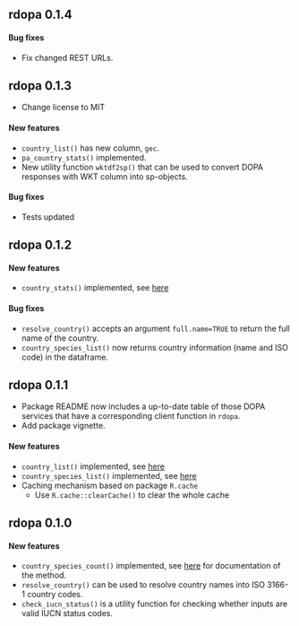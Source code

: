 ## rdopa 0.1.4

#### Bug fixes

+ Fix changed REST URLs.

## rdopa 0.1.3

+ Change license to MIT

#### New features

+ `country_list()` has new column, `gec`.
+ `pa_country_stats()` implemented.
+ New utility function `wktdf2sp()` that can be used to convert DOPA
responses with WKT column into sp-objects.

#### Bug fixes

+ Tests updated

## rdopa 0.1.2

#### New features

+ `country_stats()` implemented, see [here](http://dopa-services.jrc.ec.europa.eu/rest/eAdmin/get_country_stats)

#### Bug fixes

+ `resolve_country()` accepts an argument `full.name=TRUE` to return the full
name of the country.
+ `country_species_list()` now returns country information (name and ISO code)
in the dataframe.

## rdopa 0.1.1

+ Package README now includes a up-to-date table of those DOPA services that 
have a corresponding client function in `rdopa`.
+ Add package vignette.

#### New features

+ `country_list()` implemented, see [here](http://dopa-services.jrc.ec.europa.eu/rest/eAdmin/get_country_list)
+ `country_species_list()` implemented, see [here](http://dopa-services.jrc.ec.europa.eu/rest/eAdmin/get_country_species_list) 
+ Caching mechanism based on package `R.cache`
  - Use `R.cache::clearCache()` to clear the whole cache

## rdopa 0.1.0

#### New features

+ `country_species_count()` implemented, see [here](http://dopa-services.jrc.ec.europa.eu/rest/eAdmin/get_country_species_count) 
for documentation of the method.
+ `resolve_country()` can be used to resolve country names into ISO 3166-1 
country codes.
+ `check_iucn_status()` is a utility function for checking whether inputs are valid IUCN status codes.
